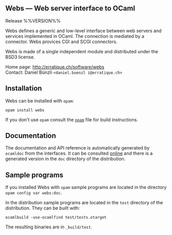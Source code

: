 Webs — Web server interface to OCaml
-------------------------------------------------------------------------------
Release %%VERSION%%

Webs defines a generic and low-level interface between web servers and
services implemented in OCaml. The connection is mediated by a
connector. Webs provices CGI and SCGI connectors.

Webs is made of a single independent module and distributed under the
BSD3 license.
 
Home page: http://erratique.ch/software/webs  
Contact: Daniel Bünzli `<daniel.buenzl i@erratique.ch>`


## Installation

Webs can be installed with `opam`:

    opam install webs

If you don't use `opam` consult the [`opam`](opam) file for build
instructions.


## Documentation

The documentation and API reference is automatically generated by
`ocamldoc` from the interfaces. It can be consulted [online][3]
and there is a generated version in the `doc` directory of the 
distribution. 

[3]: http://erratique.ch/software/webs/doc/Webs


## Sample programs

If you installed Webs with `opam` sample programs are located in
the directory `opam config var webs:doc`.

In the distribution sample programs are located in the `test`
directory of the distribution. They can be built with:

    ocamlbuild -use-ocamlfind test/tests.otarget

The resulting binaries are in `_build/test`.
